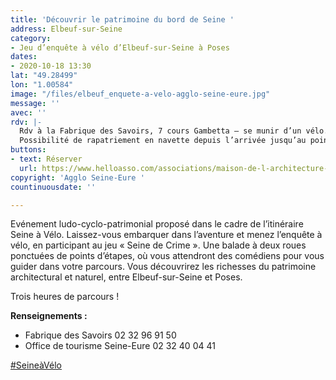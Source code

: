```yaml
---
title: 'Découvrir le patrimoine du bord de Seine '
address: Elbeuf-sur-Seine
category:
- Jeu d’enquête à vélo d’Elbeuf-sur-Seine à Poses
dates:
- 2020-10-18 13:30
lat: "49.28499"
lon: "1.00584"
image: "/files/elbeuf_enquete-a-velo-agglo-seine-eure.jpg"
message: ''
avec: ''
rdv: |-
  Rdv à la Fabrique des Savoirs, 7 cours Gambetta – se munir d’un vélo.
  Possibilité de rapatriement en navette depuis l’arrivée jusqu’au point de départ.
buttons:
- text: Réserver
  url: https://www.helloasso.com/associations/maison-de-l-architecture-de-normandie-le-forum/evenements/decouvrir-le-patrimoine-du-bord-de-seine
copyright: 'Agglo Seine-Eure '
countinuousdate: ''

---
```

Evénement ludo-cyclo-patrimonial proposé dans le cadre de l’itinéraire Seine à Vélo. Laissez-vous embarquer dans l’aventure et menez l’enquête à vélo, en participant au jeu « Seine de Crime ». Une balade à deux roues ponctuées de points d’étapes, où vous attendront des comédiens pour vous guider dans votre parcours. Vous découvrirez les richesses du patrimoine architectural et naturel, entre Elbeuf-sur-Seine et Poses.

Trois heures de parcours !

**Renseignements :**

* Fabrique des Savoirs 02 32 96 91 50
* Office de tourisme Seine-Eure 02 32 40 04 41

[#SeineàVélo](https://www.facebook.com/hashtag/seine%C3%A0v%C3%A9lo?__eep__=6&__cft__%5B0%5D=AZXUnzZ29NrTNK21ELSzQDRdbWG6twWCE_0ut-jSwpxyGxBsFdUO6Or6VAgln6EzpKUH2limAlkKsEv7i7KtC4EgktsxBxp-ui9XaFFOGMn1Zm4mMbkE6io8-AG_YeO-67oYpnAlAFeBJtrSceBQuWtsxu8oUjkpp_GEh3ztzWFesA&__tn__=*NK-R)